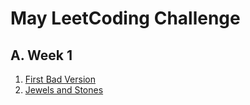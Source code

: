 # May LeetCoding Challenge
## A. Week 1
1. [First Bad Version](https://leetcode.com/explore/challenge/card/may-leetcoding-challenge/534/week-1-may-1st-may-7th/3316/)
2. [Jewels and Stones](https://leetcode.com/problems/jewels-and-stones/)
